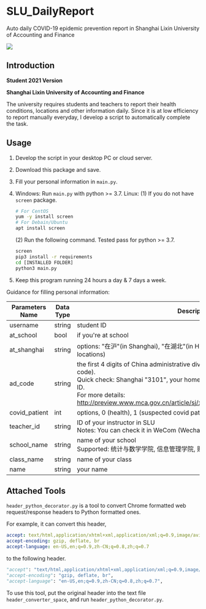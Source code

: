 # SLU_DailyReport
 Auto daily COVID-19 epidemic prevention report in Shanghai Lixin University of Accounting and Finance 

![](https://img.shields.io/badge/tests-2021.1.18%20%E2%9C%94-green)

## Introduction

**Student 2021 Version**

**Shanghai Lixin University of Accounting and Finance**

The university requires students and teachers to report their health conditions, locations and other information daily. Since it is at low efficiency to report manually everyday, I develop a script to automatically complete the task.

## Usage

1. Develop the script in your desktop PC or cloud server.

2. Download this package and save.

3. Fill your personal information in `main.py`.

4. Windows:
   Run `main.py` with python >= 3.7.
   Linux:
   (1) If you do not have `screen` package.

   ```bash
   # For CentOS
   yum -y install screen
   # For Debain/Ubuntu
   apt install screen
   ```

   (2) Run the following command. Tested pass for python >= 3.7.

   ```bash
   screen
   pip3 install -r requirements
   cd [INSTALLED FOLDER]
   python3 main.py
   ```

5. Keep this program running 24 hours a day & 7 days a week.

Guidance for filling personal information:

| Parameters Name | Data Type | Description                                                  |
| --------------- | --------- | ------------------------------------------------------------ |
| username        | string    | student ID                                                   |
| at_school       | bool      | if you're at school                                          |
| at_shanghai     | string    | options: "在沪"(in Shanghai), "在湖北"(in Hubei province), "在其它地区"(in other locations) |
| ad_code         | string    | the first 4 digits of China administrative division code (different from postal code).<br />Quick check: Shanghai "3101", your hometown as the first 4 digits of citizenship ID.<br />For more details: http://preview.www.mca.gov.cn/article/sj/xzqh/2020/2020/202101041104.html |
| covid_patient   | int       | options, 0 (health), 1 (suspected covid patient), 2 (covid patient). |
| teacher_id      | string    | ID of your instructor in SLU<br />Notes: You can check it in WeCom (Wechat Work / WXWork) contact. |
| school_name     | string    | name of your school<br />Supported: 统计与数学学院, 信息管理学院, 财税与公共管理学院 |
| class_name      | string    | name of your class                                           |
| name            | string    | your name                                                    |

## Attached Tools

`header_python_decorator.py` is a tool to convert Chrome formatted web request/response headers to Python formatted ones.

For example, it can convert this header,

```yaml
accept: text/html,application/xhtml+xml,application/xml;q=0.9,image/avif,image/webp,image/apng,*/*;q=0.8,application/signed-exchange;v=b3;q=0.9
accept-encoding: gzip, deflate, br
accept-language: en-US,en;q=0.9,zh-CN;q=0.8,zh;q=0.7
```

to the following header.

```python
"accept": "text/html,application/xhtml+xml,application/xml;q=0.9,image/avif,image/webp,image/apng,*/*;q=0.8,application/signed-exchange;v=b3;q=0.9",
"accept-encoding": "gzip, deflate, br",
"accept-language": "en-US,en;q=0.9,zh-CN;q=0.8,zh;q=0.7",
```

To use this tool, put the original header into the text file `header_converter_space`, and run `header_python_decorator.py`.